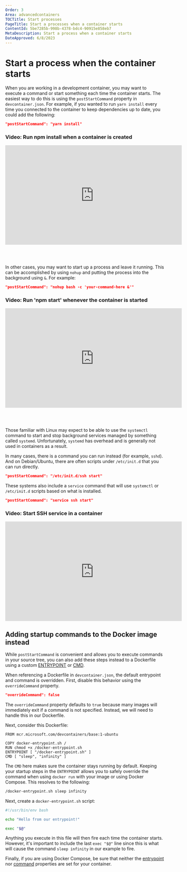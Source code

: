 ```yaml
---
Order: 3
Area: advancedcontainers
TOCTitle: Start processes
PageTitle: Start a processes when a container starts
ContentId: 5be7285b-998b-4378-bdc4-90915e858eb7
MetaDescription: Start a process when a container starts
DateApproved: 6/8/2023
---
```

# Start a process when the container starts

When you are working in a development container, you may want to execute a command or start something each time the container starts. The easiest way to do this is using the `postStartCommand` property in `devcontainer.json`. For example, if you wanted to run `yarn install` every time you connected to the container to keep dependencies up to date, you could add the following:

```json
"postStartCommand": "yarn install"
```

### Video: Run npm install when a container is created

<iframe width="560" height="315" src="https://www.youtube.com/embed/9qRy_kxVCK8" title="YouTube video player" frameborder="0" allow="accelerometer; autoplay; clipboard-write; encrypted-media; gyroscope; picture-in-picture" allowfullscreen></iframe>

<br><br>

In other cases, you may want to start up a process and leave it running. This can be accomplished by using `nohup` and putting the process into the background using `&`.  For example:

```json
"postStartCommand": "nohup bash -c 'your-command-here &'"
```

### Video: Run 'npm start' whenever the container is started

<iframe width="560" height="315" src="https://www.youtube.com/embed/zFzPnWgBx_I" title="YouTube video player" frameborder="0" allow="accelerometer; autoplay; clipboard-write; encrypted-media; gyroscope; picture-in-picture" allowfullscreen></iframe>

<br><br>

Those familiar with Linux may expect to be able to use the `systemctl` command to start and stop background services managed by something called `systemd`. Unfortunately, `systemd` has overhead and is generally not used in containers as a result.

In many cases, there is a command you can run instead (for example, `sshd`). And on Debian/Ubuntu, there are often scripts under `/etc/init.d` that you can run directly.

```json
"postStartCommand": "/etc/init.d/ssh start"
```

These systems also include a `service` command that will use `systemctl` or `/etc/init.d` scripts based on what is installed.

```json
"postStartCommand": "service ssh start"
```

### Video: Start SSH service in a container

<iframe width="560" height="315" src="https://www.youtube.com/embed/KuSNpZgDYDs" title="YouTube video player" frameborder="0" allow="accelerometer; autoplay; clipboard-write; encrypted-media; gyroscope; picture-in-picture" allowfullscreen></iframe>

## Adding startup commands to the Docker image instead

While `postStartCommand` is convenient and allows you to execute commands in your source tree, you can also add these steps instead to a Dockerfile using a custom [ENTRYPOINT](https://docs.docker.com/engine/reference/builder/#entrypoint) or [CMD](https://docs.docker.com/engine/reference/builder/#cmd).

When referencing a Dockerfile in `devcontainer.json`, the default entrypoint and command is overridden. First, disable this behavior using the `overrideCommand` property.

```json
"overrideCommand": false
```

The `overrideCommand` property defaults to `true` because many images will immediately exit if a command is not specified. Instead, we will need to handle this in our Dockerfile.

Next, consider this Dockerfile:

```docker
FROM mcr.microsoft.com/devcontainers/base:1-ubuntu

COPY docker-entrypoint.sh /
RUN chmod +x /docker-entrypoint.sh
ENTRYPOINT [ "/docker-entrypoint.sh" ]
CMD [ "sleep", "infinity" ]
```

The `CMD` here makes sure the container stays running by default. Keeping your startup steps in the `ENTRYPOINT` allows you to safely override the command when using `docker run` with your image or using Docker Compose. This resolves to the following:

```bash
/docker-entrypoint.sh sleep infinity
```

Next, create a `docker-entrypoint.sh` script:

```bash
#!/usr/bin/env bash

echo "Hello from our entrypoint!"

exec "$@"
```

Anything you execute in this file will then fire each time the container starts. However, it's important to include the last `exec "$@"` line since this is what will cause the command `sleep infinity` in our example to fire.

Finally, if you are using Docker Compose, be sure that neither the [entrypoint](https://docs.docker.com/compose/compose-file/compose-file-v3/#entrypoint) nor [command](https://docs.docker.com/compose/compose-file/compose-file-v3/#command) properties are set for your container.
